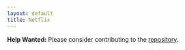 ```yaml
---
layout: default
title: Netflix
---
```


**Help Wanted:** Please consider contributing to the [repository](https://github.com/osolmaz/sane-defaults).
